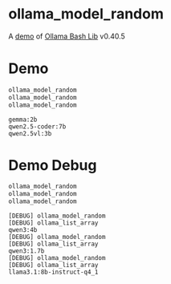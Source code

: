 # ollama_model_random

A [demo](../README.md#demos) of [Ollama Bash Lib](https://github.com/attogram/ollama-bash-lib) v0.40.5

# Demo
```bash
ollama_model_random
ollama_model_random
ollama_model_random
```
```
gemma:2b
qwen2.5-coder:7b
qwen2.5vl:3b
```

# Demo Debug
```bash
ollama_model_random
ollama_model_random
ollama_model_random
```
```
[DEBUG] ollama_model_random
[DEBUG] ollama_list_array
qwen3:4b
[DEBUG] ollama_model_random
[DEBUG] ollama_list_array
qwen3:1.7b
[DEBUG] ollama_model_random
[DEBUG] ollama_list_array
llama3.1:8b-instruct-q4_1
```
